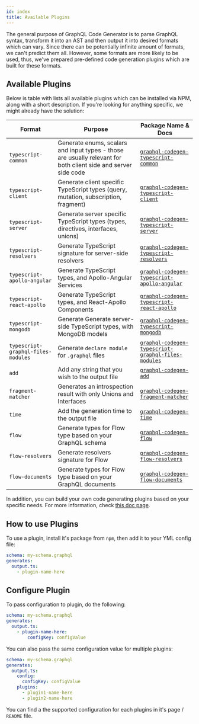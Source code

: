 ```yaml
---
id: index
title: Available Plugins
---
```


The general purpose of GraphQL Code Generator is to parse GraphQL syntax, transform it into an AST and then output it into desired formats which can vary. Since there can be potentially infinite amount of formats, we can't predict them all. However, some formats are more likely to be used, thus, we've prepared pre-defined code generation plugins which are built for these formats.

## Available Plugins

Below is table with lists all available plugins which can be installed via NPM, along with a short description. If you're looking for anything specific, we might already have the solution:

| Format                             | Purpose                                                                                                        | Package Name & Docs                                                                         |
| ---------------------------------- | -------------------------------------------------------------------------------------------------------------- | ------------------------------------------------------------------------------------------- |
| `typescript-common`                | Generate enums, scalars and input types - those are usually relevant for both client side and server side code | [`graphql-codegen-typescript-common`](./typescript-common.md)                               |
| `typescript-client`                | Generate client specific TypeScript types (query, mutation, subscription, fragment)                            | [`graphql-codegen-typescript-client`](./typescript-client.md)                               |
| `typescript-server`                | Generate server specific TypeScript types (types, directives, interfaces, unions)                              | [`graphql-codegen-typescript-server`](./typescript-server.md)                               |
| `typescript-resolvers`             | Generate TypeScript signature for server-side resolvers                                                        | [`graphql-codegen-typescript-resolvers`](./typescript-resolvers.md)                         |
| `typescript-apollo-angular`        | Generate TypeScript types, and Apollo-Angular Services                                                         | [`graphql-codegen-typescript-apollo-angular`](./typescript-apollo-angular.md)               |
| `typescript-react-apollo`          | Generate TypeScript types, and React-Apollo Components                                                         | [`graphql-codegen-typescript-react-apollo`](./typescript-react-apollo.md)                   |
| `typescript-mongodb`               | Generate Generate server-side TypeScript types, with MongoDB models                                            | [`graphql-codegen-typescript-mongodb`](./typescript-mongodb.md)                             |
| `typescript-graphql-files-modules` | Generate `declare module` for `.graphql` files                                                                 | [`graphql-codegen-typescript-graphql-files-modules`](./typescript-graphql-files-modules.md) |
| `add`                              | Add any string that you wish to the output file                                                                | [`graphql-codegen-add`](./add.md)                                                           |
| `fragment-matcher`                 | Generates an introspection result with only Unions and Interfaces                                              | [`graphql-codegen-fragment-matcher`](./fragment-matcher.md)                                 |
| `time`                             | Add the generation time to the output file                                                                     | [`graphql-codegen-time`](./time.md)                                                         |
| `flow`                             | Generate types for Flow type based on your GraphQL schema                                                      | [`graphql-codegen-flow`](./flow.md)                                                         |
| `flow-resolvers`                   | Generate resolvers signature for Flow                                                                          | [`graphql-codegen-flow-resolvers`](./flow-resolvers.md)                                     |
| `flow-documents`                   | Generate types for Flow type based on your GraphQL documents                                                   | [`graphql-codegen-flow-documents`](./flow-documents.md)                                     |

In addition, you can build your own code generating plugins based on your specific needs. For more information, check [this doc page](../custom-codegen/index).

## How to use Plugins

To use a plugin, install it's package from `npm`, then add it to your YML config file:

```yml
schema: my-schema.graphql
generates:
  output.ts:
    - plugin-name-here
```

## Configure Plugin

To pass configuration to plugin, do the following:

```yml
schema: my-schema.graphql
generates:
  output.ts:
    - plugin-name-here:
        configKey: configValue
```

You can also pass the same configuration value for multiple plugins:

```yml
schema: my-schema.graphql
generates:
  output.ts:
    config:
      configKey: configValue
    plugins:
      - plugin1-name-here
      - plugin2-name-here
```

You can find a the supported configuration for each plugins in it's page / `README` file.
